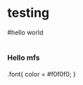 # testing
#hello world 
<font size=3rem><h1>Hello mfs</h1></font>

<styles>
.font{
    color = #f0f0f0;
}
</styles>